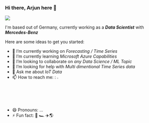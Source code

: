 ### Hi there, Arjun here 👋

![](https://visitor-badge.glitch.me/badge?page_id=arjuninstil.arjuninstil)

I'm based out of Germany, currently working as a ***Data Scientist*** with ***Mercedes-Benz***

Here are some ideas to get you started:

- 🔭 I’m currently working on *Forecasting / Time Series*
- 🌱 I’m currently learning *Microsoft Azure Capabilities*
- 👯 I’m looking to collaborate on *any Data Science / ML Topic*
- 🤔 I’m looking for help with *Multi dimentional Time Series data*
- 💬 Ask me about *IoT Data*
- 📫 How to reach me: : <a href="mailto:arjuninstil@gmail.com"> <img src="https://img.icons8.com/fluent/48/000000/mail.png" width="2.5%"/> </a>
- 😄 Pronouns: ...
- ⚡ Fun fact: :tennis:  :racing_car:  :airplane::earth_americas:


